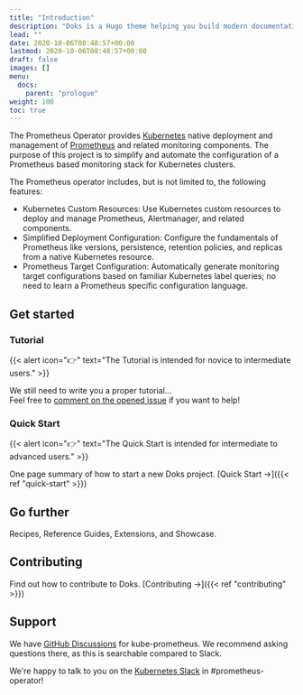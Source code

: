 ```yaml
---
title: "Introduction"
description: "Doks is a Hugo theme helping you build modern documentation websites that are secure, fast, and SEO-ready — by default."
lead: ""
date: 2020-10-06T08:48:57+00:00
lastmod: 2020-10-06T08:48:57+00:00
draft: false
images: []
menu:
  docs:
    parent: "prologue"
weight: 100
toc: true
---
```


The Prometheus Operator provides [Kubernetes](https://kubernetes.io/) native deployment and management of [Prometheus](https://prometheus.io/) and related monitoring components.
The purpose of this project is to simplify and automate the configuration of a Prometheus based monitoring stack for Kubernetes clusters.

The Prometheus operator includes, but is not limited to, the following features:

* Kubernetes Custom Resources: Use Kubernetes custom resources to deploy and manage Prometheus, Alertmanager, and related components.
* Simplified Deployment Configuration: Configure the fundamentals of Prometheus like versions, persistence, retention policies, and replicas from a native Kubernetes resource.
* Prometheus Target Configuration: Automatically generate monitoring target configurations based on familiar Kubernetes label queries; no need to learn a Prometheus specific configuration language.

## Get started

<!-- There are two main ways to get started with Doks: -->

### Tutorial

{{< alert icon="👉" text="The Tutorial is intended for novice to intermediate users." >}}

We still need to write you a proper tutorial...  
Feel free to [comment on the opened issue](https://github.com/prometheus-operator/website/issues/3) if you want to help!

<!-- Step-by-step instructions on how to start a new Doks project. [Tutorial →](https://getdoks.org/tutorial/introduction/) -->

### Quick Start

{{< alert icon="👉" text="The Quick Start is intended for intermediate to advanced users." >}}

One page summary of how to start a new Doks project. [Quick Start →]({{< ref "quick-start" >}})

## Go further

Recipes, Reference Guides, Extensions, and Showcase.

## Contributing

Find out how to contribute to Doks. [Contributing →]({{< ref "contributing" >}})

## Support

We have [GitHub Discussions](https://github.com/prometheus-operator/kube-prometheus/discussions) for kube-prometheus.
We recommend asking questions there, as this is searchable compared to Slack.

We're happy to talk to you on the [Kubernetes Slack](http://slack.k8s.io/) in #prometheus-operator!
